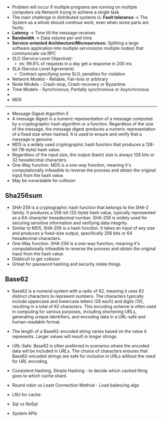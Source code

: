 * Problem will occur if multiple programs are running on multiple computers via Network trying to achieve a single task
* The main challenge in distributed systems is: <b>Fault tolerance</b> -> The System as a whole should continue work, even when some parts are faulty.
* <b>Latency</b> -> Time till the message receives
* <b>Bandwidth</b> -> Data volume per unit time
* <b>Service-oriented Architecture/Microservices:</b> Splitting a large software application into multiple services(on multiple nodes) that communicate via RPC
* SLO (Service Level Objective):
    * ex: 99.9% of requests in a day get a response in 200 ms
* SLA (Service Level Agrrement):
    * Contract specifying some SLO, penalties for violation
 * Network Models - Reliable, Fair-loss or arbitrary
 * Node Models - Crash-stop, Crash-recovery or Byzantine
 * Time Models - Synchronous, Partially synchronous or Asynchronous
 * 
* MD5
----
* Message Digest Algorithm 5
* A message digest is a numeric representation of a message computed by a cryptographic hash algorithm or a function. Regardless of the size of the message, the message digest produces a numeric representation of a fixed size when hashed. It is used to ensure and verify that a message is genuine.
* MD5 is a widely used cryptographic hash function that produces a 128-bit (16-byte) hash value.
* Regardless of the input size, the output (hash) size is always 128 bits or 32 hexadecimal characters.
* One-Way function: MD5 is a one-way function, meaning it's computationally infeasible to reverse the process and obtain the original input from the hash value.
* May be vunaralable for collision

Sha256sum
---------
* SHA-256 is a cryptographic hash function that belongs to the SHA-2 family. It produces a 256-bit (32-byte) hash value, typically represented as a 64-character hexadecimal number. SHA-256 is widely used for securing sensitive information and verifying data integrity.
* Similar to MD5, SHA-256 is a hash function. It takes an input of any size and produces a fixed-size output, specifically 256 bits or 64 hexadecimal characters.
* One-Way function: SHA-256 is a one-way function, meaning it's computationally infeasible to reverse the process and obtain the original input from the hash value.
* Diddicult to get collision
* Grteat for password hashing and security relate things

Base62
-------
* Base62 is a numeral system with a radix of 62, meaning it uses 62 distinct characters to represent numbers. The characters typically include uppercase and lowercase letters (26 each) and digits (10), resulting in a total of 62 characters. This encoding scheme is often used in computing for various purposes, including shortening URLs, generating unique identifiers, and encoding data in a URL-safe and human-readable format.
* The length of a Base62-encoded string varies based on the value it represents. Larger values will result in longer strings.
* URL-Safe: Base62 is often preferred in scenarios where the encoded data will be included in URLs. The choice of characters ensures that Base62-encoded strings are safe for inclusion in URLs without the need for URL encoding.



* Consistent Hashing, Simple Hashing - to decide which cached thing goes to which cache shard.
* Round robin vs Least Connection Method - Load balancing algo
* LRU for cache
* Sql vs NoSql
* System APIs

